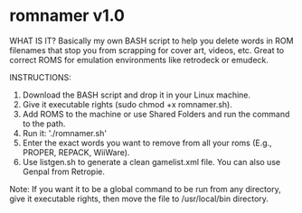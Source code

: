 # romnamer v1.0

WHAT IS IT?
Basically my own BASH script to help you delete words in ROM filenames that stop you from scrapping for cover art, videos, etc. Great to correct ROMS for emulation environments like retrodeck or emudeck.

INSTRUCTIONS:
1. Download the BASH script and drop it in your Linux machine.
2. Give it executable rights (sudo chmod +x romnamer.sh).
3. Add ROMS to the machine or use Shared Folders and run the command to the path.
4. Run it: './romnamer.sh'
5. Enter the exact words you want to remove from all your roms (E.g., PROPER, REPACK, WiiWare).
6. Use listgen.sh to generate a clean gamelist.xml file. You can also use Genpal from Retropie.

Note: If you want it to be a global command to be run from any directory, give it executable rights, then move the file to /usr/local/bin directory.
